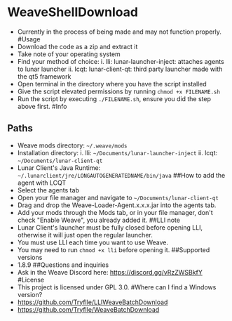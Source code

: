 # WeaveShellDownload
- Currently in the process of being made and may not function properly.
#Usage
- Download the code as a zip and extract it
- Take note of your operating system
- Find your method of choice:
  i. lli: lunar-launcher-inject: attaches agents to lunar launcher
  ii. lcqt: lunar-client-qt: third party launcher made with the qt5 framework
- Open terminal in the directory where you have the script installed
- Give the script elevated permissions by running `chmod +x FILENAME.sh`
- Run the script by executing `./FILENAME.sh`, ensure you did the step above first.
#Info
## Paths
- Weave mods directory: `~/.weave/mods`
- Installation directory: 
  i. lli: `~/Documents/lunar-launcher-inject`
  ii. lcqt: `~/Documents/lunar-client-qt`
- Lunar Client's Java Runtime: `~/.lunarclient/jre/LONGAUTOGENERATEDNAME/bin/java`
##How to add the agent with LCQT
- Select the agents tab
- Open your file manager and navigate to `~/Documents/lunar-client-qt`
- Drag and drop the Weave-Loader-Agent.x.x.x.jar into the agents tab.
- Add your mods through the Mods tab, or in your file manager, don't check "Enable Weave", you already added it.
##LLI note
- Lunar Client's launcher must be fully closed before opening LLI, otherwise it will just open the regular launcher.
- You must use LLI each time you want to use Weave.
- You may need to run `chmod +x lli` before opening it.
##Supported versions
- 1.8.9
##Questions and inquiries
- Ask in the Weave Discord here: https://discord.gg/vRzZWSBkfY
#License
- This project is licensed under GPL 3.0.
#Where can I find a Windows version?
- https://github.com/Tryflle/LLIWeaveBatchDownload
- https://github.com/Tryflle/WeaveBatchDownload
  
